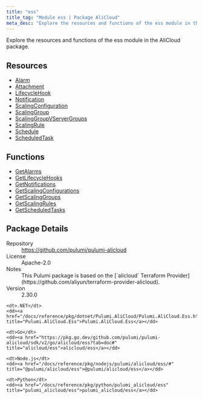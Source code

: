 ```yaml
---
title: "ess"
title_tag: "Module ess | Package AliCloud"
meta_desc: "Explore the resources and functions of the ess module in the AliCloud package."
---
```


<!-- WARNING: this file was generated by Pulumi Docs Generator. -->
<!-- Do not edit by hand unless you're certain you know what you are doing! -->

Explore the resources and functions of the ess module in the AliCloud package.

<h2 id="resources">Resources</h2>
<ul class="api">
    <li><a href="alarm" title="Alarm"><span class="symbol resource"></span>Alarm</a></li>
    <li><a href="attachment" title="Attachment"><span class="symbol resource"></span>Attachment</a></li>
    <li><a href="lifecyclehook" title="LifecycleHook"><span class="symbol resource"></span>LifecycleHook</a></li>
    <li><a href="notification" title="Notification"><span class="symbol resource"></span>Notification</a></li>
    <li><a href="scalingconfiguration" title="ScalingConfiguration"><span class="symbol resource"></span>ScalingConfiguration</a></li>
    <li><a href="scalinggroup" title="ScalingGroup"><span class="symbol resource"></span>ScalingGroup</a></li>
    <li><a href="scalinggroupvservergroups" title="ScalingGroupVServerGroups"><span class="symbol resource"></span>ScalingGroupVServerGroups</a></li>
    <li><a href="scalingrule" title="ScalingRule"><span class="symbol resource"></span>ScalingRule</a></li>
    <li><a href="schedule" title="Schedule"><span class="symbol resource"></span>Schedule</a></li>
    <li><a href="scheduledtask" title="ScheduledTask"><span class="symbol resource"></span>ScheduledTask</a></li>
</ul>

<h2 id="functions">Functions</h2>
<ul class="api">
    <li><a href="getalarms" title="GetAlarms"><span class="symbol function"></span>GetAlarms</a></li>
    <li><a href="getlifecyclehooks" title="GetLifecycleHooks"><span class="symbol function"></span>GetLifecycleHooks</a></li>
    <li><a href="getnotifications" title="GetNotifications"><span class="symbol function"></span>GetNotifications</a></li>
    <li><a href="getscalingconfigurations" title="GetScalingConfigurations"><span class="symbol function"></span>GetScalingConfigurations</a></li>
    <li><a href="getscalinggroups" title="GetScalingGroups"><span class="symbol function"></span>GetScalingGroups</a></li>
    <li><a href="getscalingrules" title="GetScalingRules"><span class="symbol function"></span>GetScalingRules</a></li>
    <li><a href="getscheduledtasks" title="GetScheduledTasks"><span class="symbol function"></span>GetScheduledTasks</a></li>
</ul>

<h2 id="package-details">Package Details</h2>
<dl class="package-details">
	<dt>Repository</dt>
	<dd><a href="https://github.com/pulumi/pulumi-alicloud">https://github.com/pulumi/pulumi-alicloud</a></dd>
	<dt>License</dt>
	<dd>Apache-2.0</dd>
	<dt>Notes</dt>
	<dd>This Pulumi package is based on the [`alicloud` Terraform Provider](https://github.com/aliyun/terraform-provider-alicloud).</dd>
	<dt>Version</dt>
	<dd>2.30.0</dd>
</dl>



<dl class="tabular">

    <dt>.NET</dt>
    <dd><a href="/docs/reference/pkg/dotnet/Pulumi.AliCloud/Pulumi.AliCloud.Ess.html" title="Pulumi.AliCloud.Ess">Pulumi.AliCloud.Ess</a></dd>

    <dt>Go</dt>
    <dd><a href="https://pkg.go.dev/github.com/pulumi/pulumi-alicloud/sdk/v2/go/alicloud/ess?tab=doc#" title="alicloud/ess">alicloud/ess</a></dd>

    <dt>Node.js</dt>
    <dd><a href="/docs/reference/pkg/nodejs/pulumi/alicloud/ess/#" title="@pulumi/alicloud/ess">@pulumi/alicloud/ess</a></dd>

    <dt>Python</dt>
    <dd><a href="/docs/reference/pkg/python/pulumi_alicloud/ess" title="pulumi_alicloud/ess">pulumi_alicloud/ess</a></dd>

</dl>

